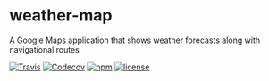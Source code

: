 # weather-map
A Google Maps application that shows weather forecasts along with navigational routes

[![Travis](https://img.shields.io/travis/shatyajeet/weather-map.svg?style=flat-square)](https://travis-ci.org/shatyajeet/weather-map)
[![Codecov](https://img.shields.io/codecov/c/github/shatyajeet/weather-map.svg?style=flat-square)](https://codecov.io/gh/shatyajeet/weather-map)
[![npm](https://img.shields.io/npm/v/weather-map.svg?style=flat-square)](https://www.npmjs.com/package/weather-map)
[![license](https://img.shields.io/github/license/shatyajeet/weather-map.svg?style=flat-square)](http://opensource.org/licenses/MIT)
